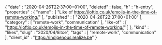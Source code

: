 {
  "date" : "2020-04-26T22:37:00+01:00",
  "deleted" : false,
  "h" : "h-entry",
  "properties" : {
    "name" : [ "Like of https://loftio.co.uk/emojis-in-the-time-of-remote-working/" ],
    "published" : [ "2020-04-26T22:37:00+01:00" ],
    "category" : [ "remote-work", "communication" ],
    "like-of" : [ "https://loftio.co.uk/emojis-in-the-time-of-remote-working/" ]
  },
  "kind" : "likes",
  "slug" : "2020/04/8itce",
  "tags" : [ "remote-work", "communication" ],
  "client_id" : "https://indigenous.realize.be"
}
